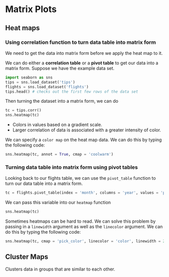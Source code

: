 # Matrix Plots


## Heat maps

### Using correlation function to turn data table into matrix form

We need to get the data into matrix form before we apply the heat map to it.

We can do either a **correlation table** or a **pivot table** to get our data into a matrix form.
Suppose we have the example data set.
````python
import seaborn as sns
tips = sns.load_dataset('tips')
flights = sns.load_dataset('flights')
tips.head() # checks out the first few rows of the data set
````

Then turning the dataset into a matrix form, we can do 
````python
tc = tips.corr()
sns.heatmap(tc)
````
- Colors in values based on a gradient scale. 
- Larger correlation of data is associated with a greater intensity of color.

We can specify a `color map` on the heat map data. We can do this by typing the following code:
````python
sns.heatmap(tc, annot = True, cmap = 'coolwarm')
````

### Turning data table into matrix form using pivot tables

Looking back to our flights table, we can use the `pivot_table` function to turn our data table into a matrix form.
````python
tc = flights.pivot_table(index = 'month', columns = 'year', values = 'passengers')
````
We can pass this variable into our `heatmap` function
````python
sns.heatmap(tc)
````
Sometimes heatmaps can be hard to read. We can solve this problem by passing in a `linewidth` argument as well as the `linecolor` argument. We can do this by typing the following code:
````python
sns.heatmap(tc, cmap = 'pick_color', linecolor = 'color', linewidth = 2)
````

## Cluster Maps

Clusters data in groups that are similar to each other.



